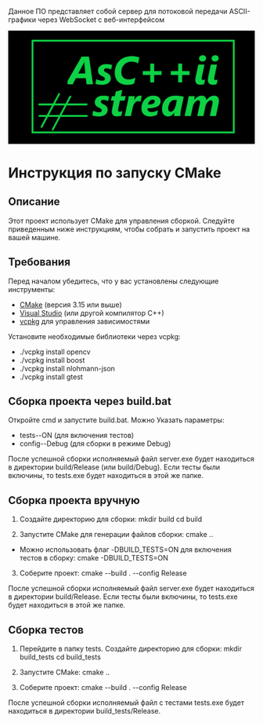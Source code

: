 Данное ПО представляет собой сервер для потоковой передачи ASCII-графики через WebSocket с веб-интерфейсом

![alt text](ascii.png)

# Инструкция по запуску CMake

## Описание

Этот проект использует CMake для управления сборкой. Следуйте приведенным ниже инструкциям, чтобы собрать и запустить проект на вашей машине.

## Требования

Перед началом убедитесь, что у вас установлены следующие инструменты:

- [CMake](https://cmake.org/download/) (версия 3.15 или выше)
- [Visual Studio](https://visualstudio.microsoft.com/) (или другой компилятор C++)
- [vcpkg](https://github.com/microsoft/vcpkg) для управления зависимостями

Установите необходимые библиотеки через vcpkg:
- ./vcpkg install opencv
- ./vcpkg install boost
- ./vcpkg install nlohmann-json
- ./vcpkg install gtest

## Сборка проекта через build.bat

Откройте cmd и запустите build.bat. Можно Указать параметры:
- tests--ON (для включения тестов)
- config--Debug (для сборки в режиме Debug)

После успешной сборки исполняемый файл server.exe будет находиться в директории build/Release (или build/Debug).
Если тесты были включины, то tests.exe будет находиться в этой же папке.

## Сборка проекта вручную

1. Создайте директорию для сборки:
    mkdir build
    cd build 

2. Запустите CMake для генерации файлов сборки:
    cmake ..
- Можно использовать флаг -DBUILD_TESTS=ON для включения тестов в сборку:
    cmake -DBUILD_TESTS=ON

3.  Соберите проект:
    cmake --build . --config Release

После успешной сборки исполняемый файл server.exe будет находиться в директории build/Release.
Если тесты были включины, то tests.exe будет находиться в этой же папке.

## Сборка тестов

1. Перейдите в папку tests. Создайте директорию для сборки:
    mkdir build_tests
    cd build_tests 

2. Запустите CMake:
    cmake ..

3.  Соберите проект:
    cmake --build . --config Release

После успешной сборки исполняемый файл с тестами tests.exe будет находиться в директории build_tests/Release.
